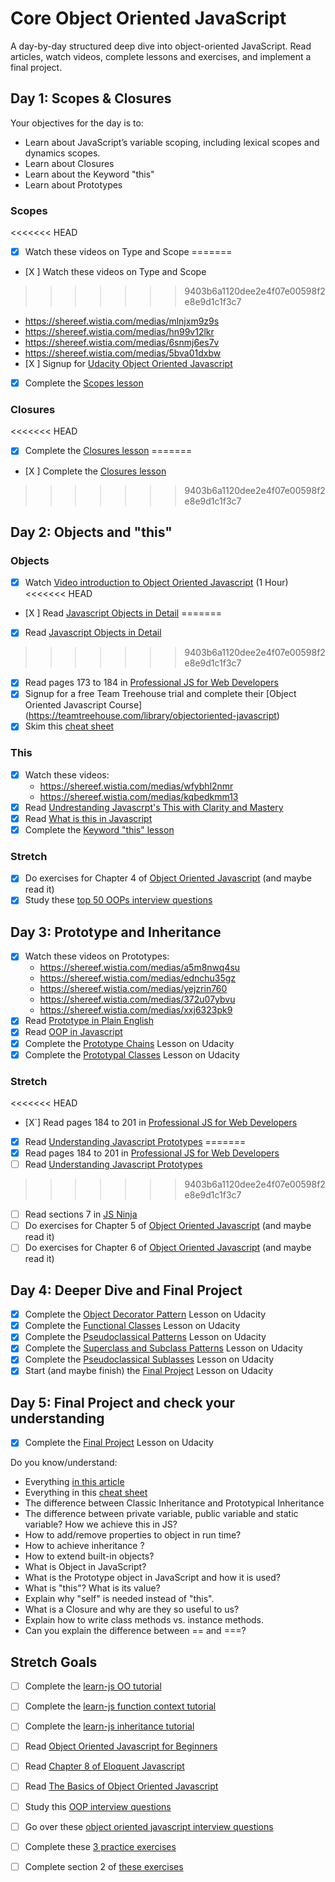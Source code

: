# Core Object Oriented JavaScript

A day-by-day structured deep dive into object-oriented JavaScript. Read articles, watch videos, complete lessons and exercises, and implement a final project.

## Day 1: Scopes & Closures

Your objectives for the day is to:

- Learn about JavaScript’s variable scoping, including lexical scopes and dynamics scopes.
- Learn about Closures
- Learn about the Keyword "this"
- Learn about Prototypes

### Scopes

<<<<<<< HEAD
- [X] Watch these videos on Type and Scope
=======
- [X ] Watch these videos on Type and Scope
>>>>>>> 9403b6a1120dee2e4f07e00598f2e8e9d1c1f3c7
  - https://shereef.wistia.com/medias/mlnjxm9z9s
  - https://shereef.wistia.com/medias/hn99v12lkr
  - https://shereef.wistia.com/medias/6snmj6es7v
  - https://shereef.wistia.com/medias/5bva01dxbw
- [X ] Signup for [Udacity Object Oriented Javascript][udacity]
- [X] Complete the [Scopes lesson][udacity]

### Closures

<<<<<<< HEAD
- [X] Complete the [Closures lesson][udacity]
=======
- [X ] Complete the [Closures lesson][udacity]
>>>>>>> 9403b6a1120dee2e4f07e00598f2e8e9d1c1f3c7

## Day 2: Objects and "this"

### Objects

- [X] Watch [Video introduction to Object Oriented Javascript](https://www.youtube.com/watch?v=O8wwnhdkPE4) (1 Hour)
<<<<<<< HEAD
- [X ] Read [Javascript Objects in Detail](http://javascriptissexy.com/javascript-objects-in-detail/)
=======
- [X] Read [Javascript Objects in Detail](http://javascriptissexy.com/javascript-objects-in-detail/)
>>>>>>> 9403b6a1120dee2e4f07e00598f2e8e9d1c1f3c7
- [X] Read pages 173 to 184 in [Professional JS for Web Developers][projs]
- [X] Signup for a free Team Treehouse trial and complete their [Object Oriented Javascript Course] (https://teamtreehouse.com/library/objectoriented-javascript)
- [X] Skim this [cheat sheet][cheat]

### This

- [X] Watch these videos:
  - https://shereef.wistia.com/medias/wfybhl2nmr
  - https://shereef.wistia.com/medias/kqbedkmm13
- [X] Read [Undrestanding Javascrpt's This with Clarity and Mastery](http://javascriptissexy.com/understand-javascripts-this-with-clarity-and-master-it/)
- [X] Read [What is this in Javascript](http://www.code-sample.com/2015/06/what-is-this-in-javascript.html)
- [X] Complete the [Keyword "this" lesson][udacity]

### Stretch

- [X] Do exercises for Chapter 4 of [Object Oriented Javascript][oojs] (and maybe read it)
- [X] Study these [top 50 OOPs interview questions](http://career.guru99.com/top-50-oops-interview-questions/)

## Day 3: Prototype and Inheritance

- [X] Watch these videos on Prototypes:
  - https://shereef.wistia.com/medias/a5m8nwq4su
  - https://shereef.wistia.com/medias/ednchu35gz
  - https://shereef.wistia.com/medias/yejzrin760
  - https://shereef.wistia.com/medias/372u07ybvu
  - https://shereef.wistia.com/medias/xxj6323pk9
- [X] Read [Prototype in Plain English](http://javascriptissexy.com/javascript-prototype-in-plain-detailed-language/)
- [X] Read [OOP in Javascript](http://javascriptissexy.com/oop-in-javascript-what-you-need-to-know/)
- [X] Complete the [Prototype Chains][udacity] Lesson on Udacity
- [X] Complete the [Prototypal Classes][udacity] Lesson on Udacity

### Stretch

<<<<<<< HEAD
- [X`] Read pages 184 to 201 in [Professional JS for Web Developers][projs]
- [X] Read [Understanding Javascript Prototypes](https://javascriptweblog.wordpress.com/2010/06/07/understanding-javascript-prototypes/)
=======
- [X] Read pages 184 to 201 in [Professional JS for Web Developers][projs]
- [ ] Read [Understanding Javascript Prototypes](https://javascriptweblog.wordpress.com/2010/06/07/understanding-javascript-prototypes/)
>>>>>>> 9403b6a1120dee2e4f07e00598f2e8e9d1c1f3c7
- [ ] Read sections 7 in [JS Ninja](ninja)
- [ ] Do exercises for Chapter 5 of [Object Oriented Javascript][oojs] (and maybe read it)
- [ ] Do exercises for Chapter 6 of [Object Oriented Javascript][oojs] (and maybe read it)

## Day 4: Deeper Dive and Final Project

- [X] Complete the [Object Decorator Pattern][udacity] Lesson on Udacity
- [X] Complete the [Functional Classes][udacity] Lesson on Udacity
- [X] Complete the [Pseudoclassical Patterns][udacity] Lesson on Udacity
- [X] Complete the [Superclass and Subclass Patterns][udacity] Lesson on Udacity
- [X] Complete the [Pseudoclassical Sublasses][udacity] Lesson on Udacity
- [X] Start (and maybe finish) the [Final Project][udacity] Lesson on Udacity

## Day 5: Final Project and check your understanding

- [X] Complete the [Final Project][udacity] Lesson on Udacity

Do you know/understand:

- Everything [in this article](http://javascriptissexy.com/oop-in-javascript-what-you-need-to-know/)
- Everything in this [cheat sheet][cheat]
- The difference between Classic Inheritance and Prototypical Inheritance
- The difference between private variable, public variable and static variable? How we achieve this in JS?
- How to add/remove properties to object in run time?
- How to achieve inheritance ?
- How to extend built-in objects?
- What is Object in JavaScript?
- What is the Prototype object in JavaScript and how it is used?
- What is "this"? What is its value?
- Explain why "self" is needed instead of "this".
- What is a Closure and why are they so useful to us?
- Explain how to write class methods vs. instance methods.
- Can you explain the difference between == and ===?


## Stretch Goals

- [ ] Complete the [learn-js OO tutorial](https://www.learn-js.org/en/Object_Oriented_JavaScript)
- [ ] Complete the [learn-js function context tutorial](https://www.learn-js.org/en/Function_Context)
- [ ] Complete the [learn-js inheritance tutorial](https://www.learn-js.org/en/Inheritance)
- [ ] Read [Object Oriented Javascript for Beginners](https://developer.mozilla.org/en-US/docs/Learn/JavaScript/Objects/Object-oriented_JS)
- [ ] Read [Chapter 8 of Eloquent Javascript](http://eloquentjavascript.net/1st_edition/chapter8.html)
- [ ] Read [The Basics of Object Oriented Javascript](https://code.tutsplus.com/tutorials/the-basics-of-object-oriented-javascript--net-7670)
- [ ] Study this [OOP interview questions](http://www.code-sample.com/2015/04/javascript-interview-questions-answers.html)
- [ ] Go over these [object oriented javascript interview questions](https://blog.kevinchisholm.com/object-oriented-javascript/javascript-interview-questions-object-oriented-javascript/)
- [ ] Complete these [3 practice exercises](https://www.ibm.com/developerworks/library/wa-objects-pr/)
- [ ] Complete section 2 of [these exercises](http://ynonperek.com/javascript-exer.html)


[udacity]:https://www.udacity.com/course/object-oriented-javascript--ud015
[projs]:ftp://ftp.micronet-rostov.ru/linux-support/books/programming/JavaScript/Wrox.Professional.JavaScript.for.Web.Developers.3rd.Edition.Jan.2012.pdf
[ninja]:https://github.com/GuildCrafts/core-object-oriented-javascript/raw/master/Books/Secrets%20of%20the%20JavaScript%20Ninja%20-%20John%20Resig%20and%20Bear%20Bibeault%20-%20December%202012.pdf
[cheat]:https://github.com/GuildCrafts/core-object-oriented-javascript/raw/master/Books/Objects-Cheat-Sheet.pdf
[oojs]:ftp://ftp.micronet-rostov.ru/linux-support/books/programming/JavaScript/[Packt]%20-%20Object-Oriented%20JavaScript%20-%20[Stefanov].pdf
